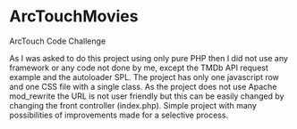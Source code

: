 # ArcTouchMovies
ArcTouch Code Challenge

As I was asked to do this project using only pure PHP then I did not use any framework or any code not done by me, except the TMDb API request example and the autoloader SPL.
The project has only one javascript row and one CSS file with a single class.
As the project does not use Apache mod_rewrite the URL is not user friendly but this can be easily changed by changing the front controller (index.php).
Simple project with many possibilities of improvements made for a selective process.